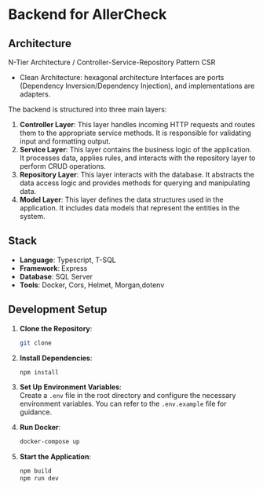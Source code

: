 # Backend for AllerCheck

## Architecture

N-Tier Architecture / Controller-Service-Repository Pattern CSR

- Clean Architecture: hexagonal architecture
  Interfaces are ports (Dependency Inversion/Dependency Injection), and implementations are adapters.

The backend is structured into three main layers:

1. **Controller Layer**: This layer handles incoming HTTP requests and routes them to the appropriate service methods.
   It is responsible for validating input and formatting output.
2. **Service Layer**: This layer contains the business logic of the application. It processes data, applies rules, and
   interacts with the repository layer to perform CRUD operations.
3. **Repository Layer**: This layer interacts with the database. It abstracts the data access logic and provides methods
   for querying and manipulating data.
4. **Model Layer**: This layer defines the data structures used in the application. It includes data models that
   represent the entities in the system.

## Stack

- **Language**: Typescript, T-SQL
- **Framework**: Express
- **Database**: SQL Server
- **Tools**: Docker, Cors, Helmet, Morgan,dotenv

## Development Setup

1. **Clone the Repository**:
   ```bash
   git clone
2. **Install Dependencies**:
   ```bash
   npm install
   ```
3. **Set Up Environment Variables**: <br>
   Create a `.env` file in the root directory and configure the necessary environment variables. You can refer to the
   `.env.example` file for guidance.


4. **Run Docker**:
    ```bash
    docker-compose up
    ```
5. **Start the Application**:
   ```bash
   npm build
   npm run dev
   ```
